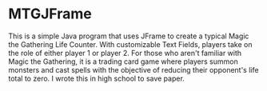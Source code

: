 # MTGJFrame

This is a simple Java program that uses JFrame to create a typical Magic the Gathering Life Counter. With customizable Text Fields, players take on the role of either player 1 or player 2. For those who aren't familiar with Magic the Gathering, it is a trading card game where players summon monsters and cast spells with the objective of reducing their opponent's life total to zero. I wrote this in high school to save paper.
